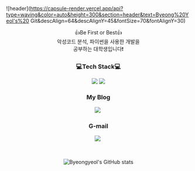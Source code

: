 ![header](https://capsule-render.vercel.app/api?type=waving&color=auto&height=300&section=header&text=Byeong%20Yeol's%20 Git&descAlign=64&descAlignY=45&fontSize=70&fontAlignY=30)
<br>
<p align='center'>
    👍Be First or Best👍</br>
    악성코드 분석, 파이썬을 사용한 개발을</br>
    공부하는 대학생입니다❗
</p>
<h3 align='center'>💻Tech Stack💻</h3>

<p align='center'>
    <img src='https://img.shields.io/badge/Python-3766AB?style=flat-square&logo=Python&logoColor=white'>
    <img src="https://img.shields.io/badge/JavaScript-F7DF1E?style=flat-square&logo=JavaScript&logoColor=black">
</p>

<h3 align='center'>My Blog</h3>

<p align='center'>
  <a href="https://bymalware.tistory.com"><img src="https://img.shields.io/badge/My%20Tistory-20C997?style=flat-square&logo=Velog&logoColor=white"/></a>&nbsp
</p>

<h3 align='center'>G-mail</h3>

<p align='center'>
  <a href="mailto:qudduf9313@gmail.com"><img src="https://img.shields.io/badge/G--Mail-EA4335?style=flat-square&logo=Gmail&logoColor=white"/></a>&nbsp
</p>

</br>
<div align='center'>

![Byeongyeol's GitHub stats](https://github-readme-stats.vercel.app/api?username=byeongyeolahn&show_icons=true)
